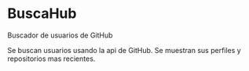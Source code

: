 # BuscaHub
Buscador de usuarios de GitHub

Se buscan usuarios usando la api de GitHub. Se muestran sus perfiles y repositorios mas recientes. 
